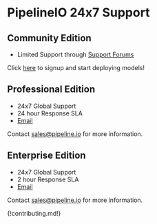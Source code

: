 # PipelineIO 24x7 Support 

## Community Edition
* Limited Support through [Support Forums](https://pipelineio.zendesk.com)

Click [here](http://community.pipeline.io) to signup and start deploying models!

## Professional Edition
* 24x7 Global Support
* 24 hour Response SLA
* [Email](mailto:help@pipeline.io)

Contact [sales@pipeline.io](mailto:sales@pipeline.io) for more information.

## Enterprise Edition
* 24x7 Global Support
* 2 hour Response SLA
* [Email](mailto:help@pipeline.io)

Contact [sales@pipeline.io](mailto:sales@pipeline.io) for more information.

{!contributing.md!}
